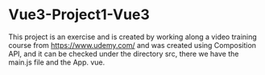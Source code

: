 # Vue3-Project1-Vue3
This project is an exercise and is created by working along a video training course from https://www.udemy.com/ and was created using Composition API, and it can be checked under the directory src, there we have the main.js file and the App. vue.
